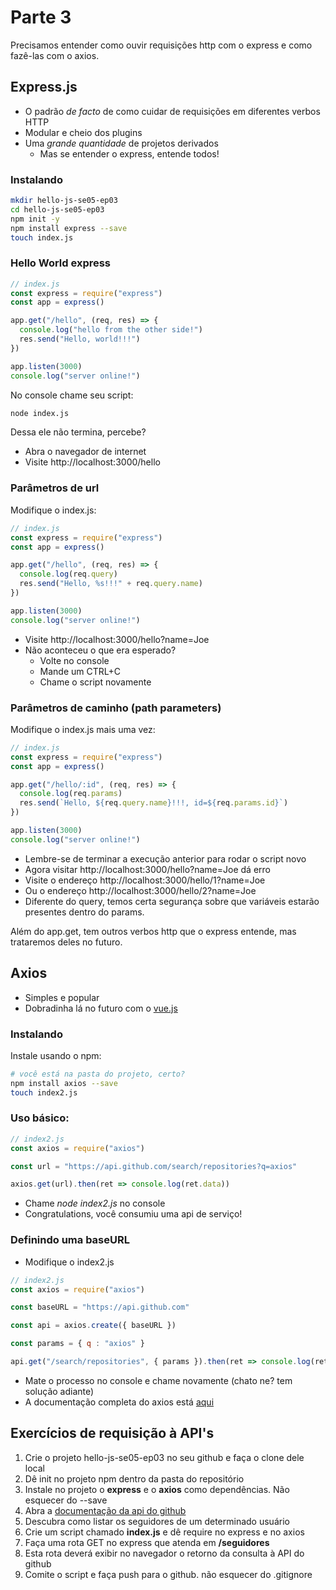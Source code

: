 # Parte 3

Precisamos entender como ouvir requisições http com o express e como
fazê-las com o axios.

## Express.js

- O padrão *de facto* de como cuidar de requisições em diferentes verbos HTTP
- Modular e cheio dos plugins
- Uma *grande quantidade* de projetos derivados
  - Mas se entender o express, entende todos!

### Instalando

```bash
mkdir hello-js-se05-ep03
cd hello-js-se05-ep03
npm init -y
npm install express --save
touch index.js
```

### Hello World express

```javascript
// index.js
const express = require("express")
const app = express()

app.get("/hello", (req, res) => {
  console.log("hello from the other side!")
  res.send("Hello, world!!!")
})

app.listen(3000)
console.log("server online!")
```

No console chame seu script:

```bash
node index.js
```

Dessa ele não termina, percebe?

- Abra o navegador de internet
- Visite http://localhost:3000/hello

### Parâmetros de url

Modifique o index.js:

```javascript
// index.js
const express = require("express")
const app = express()

app.get("/hello", (req, res) => {
  console.log(req.query)
  res.send("Hello, %s!!!" + req.query.name)
})

app.listen(3000)
console.log("server online!")
```

- Visite http://localhost:3000/hello?name=Joe
- Não aconteceu o que era esperado?
  - Volte no console
  - Mande um CTRL+C
  - Chame o script novamente

### Parâmetros de caminho (path parameters)

Modifique o index.js mais uma vez:

```javascript
// index.js
const express = require("express")
const app = express()

app.get("/hello/:id", (req, res) => {
  console.log(req.params)
  res.send(`Hello, ${req.query.name}!!!, id=${req.params.id}`)
})

app.listen(3000)
console.log("server online!")
```

- Lembre-se de terminar a execução anterior para rodar o script novo
- Agora visitar http://localhost:3000/hello?name=Joe dá erro
- Visite o endereço http://localhost:3000/hello/1?name=Joe
- Ou o endereço http://localhost:3000/hello/2?name=Joe
- Diferente do query, temos certa segurança sobre que variáveis estarão
  presentes dentro do params.

Além do app.get, tem outros verbos http que o express entende, mas trataremos
deles no futuro.

## Axios

- Simples e popular
- Dobradinha lá no futuro com o [vue.js](https://vuejs.org/)

### Instalando

Instale usando o npm:

```bash
# você está na pasta do projeto, certo?
npm install axios --save
touch index2.js
```

### Uso básico:

```javascript
// index2.js
const axios = require("axios")

const url = "https://api.github.com/search/repositories?q=axios"

axios.get(url).then(ret => console.log(ret.data))
```

- Chame *node index2.js* no console
- Congratulations, você consumiu uma api de serviço!

### Definindo uma baseURL

- Modifique o index2.js

```javascript
// index2.js
const axios = require("axios")

const baseURL = "https://api.github.com"

const api = axios.create({ baseURL })

const params = { q : "axios" }

api.get("/search/repositories", { params }).then(ret => console.log(ret.data))
```

- Mate o processo no console e chame novamente (chato ne? tem solução adiante)
- A documentação completa do axios está [aqui](https://github.com/axios/axios)

## Exercícios de requisição à API's

1. Crie o projeto hello-js-se05-ep03 no seu github e faça o clone dele local
2. Dê init no projeto npm dentro da pasta do repositório
3. Instale no projeto o **express** e o **axios** como dependências.
   Não esquecer do --save
4. Abra a [documentação da api do github](https://developer.github.com/v3/)
5. Descubra como listar os seguidores de um determinado usuário
6. Crie um script chamado **index.js** e dê require no express e no axios
7. Faça uma rota GET no express que atenda em **/seguidores**
8. Esta rota deverá exibir no navegador o retorno da consulta à API do github
9. Comite o script e faça push para o github. não esquecer do .gitignore
